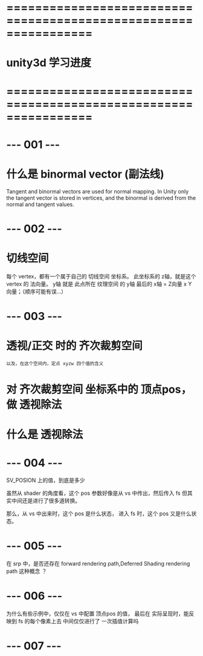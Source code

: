# ================================================================ #
#                    unity3d 学习进度
# ================================================================ #


# --- 001 --- #
# 什么是 binormal vector (副法线)
Tangent and binormal vectors are used for normal mapping. 
In Unity only the tangent vector is stored in vertices, 
and the binormal is derived from the normal and tangent values.


# --- 002 --- #
# 切线空间

每个 vertex，都有一个属于自己的 切线空间 坐标系。
此坐标系的 z轴，就是这个 vertex 的 法向量。
y轴 就是 此点所在 纹理空间 的 y轴
最后的 x轴 = Z向量 x Y向量；（顺序可能有误...）




# --- 003 --- #
# 透视/正交 时的 齐次裁剪空间
    以及，在这个空间内，定点 xyzw 四个值的含义



# 对 齐次裁剪空间 坐标系中的 顶点pos，做 透视除法
# 什么是 透视除法



# --- 004 --- #
 SV_POSION 上的值，到底是多少

 虽然从 shader 的角度看，这个 pos 参数好像是从 vs 中传出，然后传入 fs
 但其实中间还是进行了很多道转换。

 那么，从 vs 中出来时，这个 pos 是什么状态，
 进入 fs 时，这个 pos 又是什么状态。



# --- 005 --- #
在 srp 中，是否还存在 forward rendering path,Deferred Shading rendering path
这种概念 ？



# --- 006 --- #
为什么有些示例中，仅仅在 vs 中配置 顶点pos 的值，
最后在 实际呈现时，能反映到 fs 的每个像素上去
中间仅仅进行了 一次插值计算吗



# --- 007 --- #



